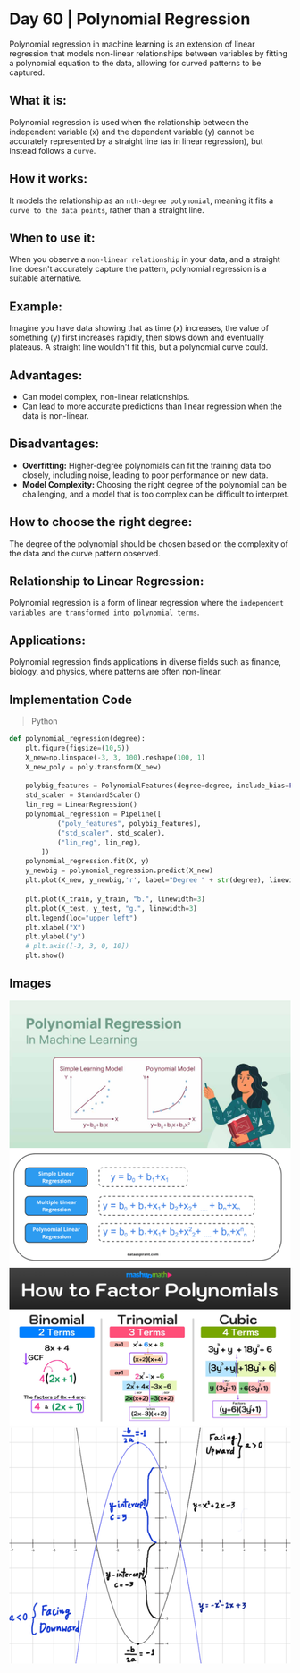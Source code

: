 # Day 60 | Polynomial Regression

Polynomial regression in machine learning is an extension of linear regression that models non-linear relationships between variables by fitting a polynomial equation to the data, allowing for curved patterns to be captured. 

## What it is:
Polynomial regression is used when the relationship between the independent variable (x) and the dependent variable (y) cannot be accurately represented by a straight line (as in linear regression), but instead follows a `curve`.

## How it works:
It models the relationship as an `nth-degree polynomial`, meaning it fits a `curve to the data points`, rather than a straight line.

## When to use it:
When you observe a `non-linear relationship` in your data, and a straight line doesn't accurately capture the pattern, polynomial regression is a suitable alternative. 

## Example:
Imagine you have data showing that as time (x) increases, the value of something (y) first increases rapidly, then slows down and eventually plateaus. A straight line wouldn't fit this, but a polynomial curve could. 

## Advantages:
- Can model complex, non-linear relationships. 
- Can lead to more accurate predictions than linear regression when the data is non-linear. 

## Disadvantages:
- **Overfitting:** Higher-degree polynomials can fit the training data too closely, including noise, leading to poor performance on new data. 
- **Model Complexity:** Choosing the right degree of the polynomial can be challenging, and a model that is too complex can be difficult to interpret. 

## How to choose the right degree:
The degree of the polynomial should be chosen based on the complexity of the data and the curve pattern observed. 

## Relationship to Linear Regression:
Polynomial regression is a form of linear regression where the `independent variables are transformed into polynomial terms`. 

## Applications:
Polynomial regression finds applications in diverse fields such as finance, biology, and physics, where patterns are often non-linear. 

## Implementation Code
> Python
```python
def polynomial_regression(degree):
    plt.figure(figsize=(10,5))
    X_new=np.linspace(-3, 3, 100).reshape(100, 1)
    X_new_poly = poly.transform(X_new)

    polybig_features = PolynomialFeatures(degree=degree, include_bias=False)
    std_scaler = StandardScaler()
    lin_reg = LinearRegression()
    polynomial_regression = Pipeline([
            ("poly_features", polybig_features),
            ("std_scaler", std_scaler),
            ("lin_reg", lin_reg),
        ])
    polynomial_regression.fit(X, y)
    y_newbig = polynomial_regression.predict(X_new)
    plt.plot(X_new, y_newbig,'r', label="Degree " + str(degree), linewidth=2)

    plt.plot(X_train, y_train, "b.", linewidth=3)
    plt.plot(X_test, y_test, "g.", linewidth=3)
    plt.legend(loc="upper left")
    plt.xlabel("X")
    plt.ylabel("y")
    # plt.axis([-3, 3, 0, 10])
    plt.show()
```

## Images
![image1](assets/1.jpg)
![image2](assets/2.png)
![image3](assets/3.jpg)
![image3](assets/y3.png)